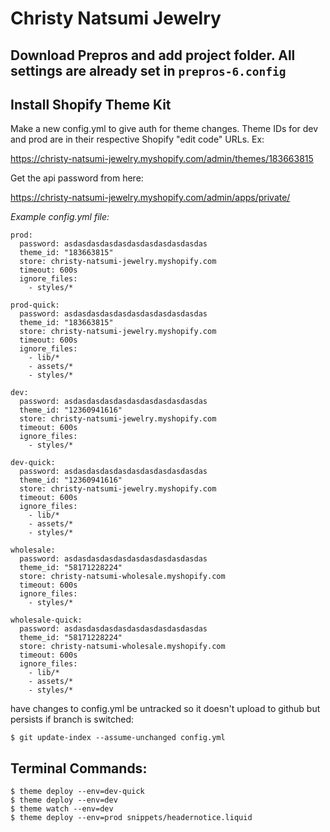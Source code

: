 # Christy Natsumi Jewelry


## Download Prepros and add project folder. All settings are already set in `prepros-6.config`


## Install Shopify Theme Kit

Make a new config.yml to give auth for theme changes. Theme IDs for dev and prod are in their respective Shopify "edit code" URLs. Ex:

https://christy-natsumi-jewelry.myshopify.com/admin/themes/183663815

Get the api password from here:

https://christy-natsumi-jewelry.myshopify.com/admin/apps/private/


_Example config.yml file:_


```
prod:
  password: asdasdasdasdasdasdasdasdasdasdas
  theme_id: "183663815"
  store: christy-natsumi-jewelry.myshopify.com
  timeout: 600s
  ignore_files:
    - styles/*

prod-quick:
  password: asdasdasdasdasdasdasdasdasdasdas
  theme_id: "183663815"
  store: christy-natsumi-jewelry.myshopify.com
  timeout: 600s
  ignore_files:
    - lib/*
    - assets/*
    - styles/*

dev:
  password: asdasdasdasdasdasdasdasdasdasdas
  theme_id: "12360941616"
  store: christy-natsumi-jewelry.myshopify.com
  timeout: 600s
  ignore_files:
    - styles/*

dev-quick:
  password: asdasdasdasdasdasdasdasdasdasdas
  theme_id: "12360941616"
  store: christy-natsumi-jewelry.myshopify.com
  timeout: 600s
  ignore_files:
    - lib/*
    - assets/*
    - styles/*

wholesale:
  password: asdasdasdasdasdasdasdasdasdasdas
  theme_id: "58171228224"
  store: christy-natsumi-wholesale.myshopify.com
  timeout: 600s
  ignore_files:
    - styles/*

wholesale-quick:
  password: asdasdasdasdasdasdasdasdasdasdas
  theme_id: "58171228224"
  store: christy-natsumi-wholesale.myshopify.com
  timeout: 600s
  ignore_files:
    - lib/*
    - assets/*
    - styles/*
```

have changes to config.yml be untracked so it doesn't upload to github but persists if branch is switched:

`$ git update-index --assume-unchanged config.yml`



## Terminal Commands:

```
$ theme deploy --env=dev-quick
$ theme deploy --env=dev
$ theme watch --env=dev
$ theme deploy --env=prod snippets/headernotice.liquid
```
